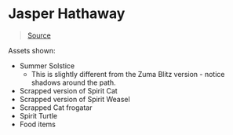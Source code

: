 # Jasper Hathaway

> [Source](https://jhathaway.artstation.com/projects/0Xg9w5)

Assets shown:
- Summer Solstice
  - This is slightly different from the Zuma Blitz version - notice
    shadows around the path.
- Scrapped version of Spirit Cat
- Scrapped version of Spirit Weasel
- Scrapped Cat frogatar
- Spirit Turtle
- Food items
